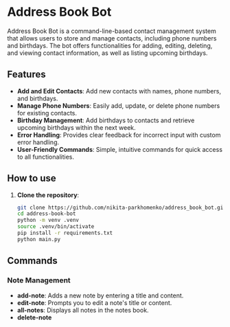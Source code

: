 # Address Book Bot

Address Book Bot is a command-line-based contact management system that allows users to store and manage contacts, including phone numbers and birthdays. The bot offers functionalities for adding, editing, deleting, and viewing contact information, as well as listing upcoming birthdays.

## Features

- **Add and Edit Contacts**: Add new contacts with names, phone numbers, and birthdays.
- **Manage Phone Numbers**: Easily add, update, or delete phone numbers for existing contacts.
- **Birthday Management**: Add birthdays to contacts and retrieve upcoming birthdays within the next week.
- **Error Handling**: Provides clear feedback for incorrect input with custom error handling.
- **User-Friendly Commands**: Simple, intuitive commands for quick access to all functionalities.

## How to use

1. **Clone the repository**:

   ```bash
   git clone https://github.com/nikita-parkhomenko/address_book_bot.git
   cd address-book-bot
   python -m venv .venv
   source .venv/bin/activate
   pip install -r requirements.txt
   python main.py
   ```

## Commands

### Note Management

- **add-note**: Adds a new note by entering a title and content.
- **edit-note**: Prompts you to edit a note's title or content.
- **all-notes**: Displays all notes in the notes book.
- **delete-note <title>**: Deletes a note by its title.

### Contact Management

- **hello**: Greets the user and provides an introductory message.
- **add <name> <phone>**: Adds a new contact with the specified name and phone number. If the contact exists, it updates the phone number.
- **change <name> <old_phone> <new_phone>**: Updates a contact’s phone number.
- **phone <name>**: Displays all phone numbers associated with the contact.
- **all**: Shows all contacts in the address book.
- **add-birthday <name> <birthday>**: Adds or updates the birthday for the specified contact. The birthday format should be `DD.MM.YYYY`.
- **add-address <name> <address>**: Adds or updates the address for the specified contact.
- **show-birthday <name>**: Displays the birthday of the specified contact.
- **birthdays <days>**: Lists contacts with upcoming birthdays within the specified number of days.
- **add-email <name> <email>**: Adds or updates the email for the specified contact.

### Exiting the Bot

- **exit** or **close**: Closes the bot and ends the session.
